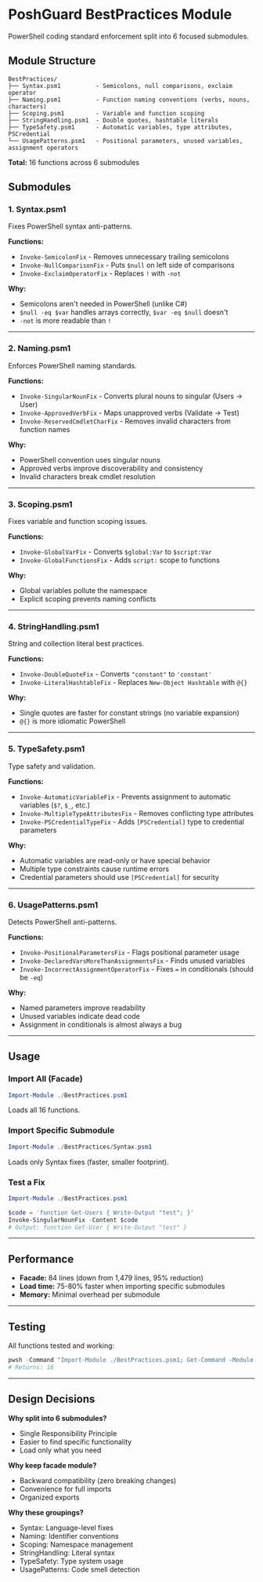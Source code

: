 # PoshGuard BestPractices Module

PowerShell coding standard enforcement split into 6 focused submodules.

## Module Structure

```
BestPractices/
├── Syntax.psm1          - Semicolons, null comparisons, exclaim operator
├── Naming.psm1          - Function naming conventions (verbs, nouns, characters)
├── Scoping.psm1         - Variable and function scoping
├── StringHandling.psm1  - Double quotes, hashtable literals
├── TypeSafety.psm1      - Automatic variables, type attributes, PSCredential
└── UsagePatterns.psm1   - Positional parameters, unused variables, assignment operators
```

**Total:** 16 functions across 6 submodules

## Submodules

### 1. Syntax.psm1
Fixes PowerShell syntax anti-patterns.

**Functions:**
- `Invoke-SemicolonFix` - Removes unnecessary trailing semicolons
- `Invoke-NullComparisonFix` - Puts `$null` on left side of comparisons
- `Invoke-ExclaimOperatorFix` - Replaces `!` with `-not`

**Why:**
- Semicolons aren't needed in PowerShell (unlike C#)
- `$null -eq $var` handles arrays correctly, `$var -eq $null` doesn't
- `-not` is more readable than `!`

---

### 2. Naming.psm1
Enforces PowerShell naming standards.

**Functions:**
- `Invoke-SingularNounFix` - Converts plural nouns to singular (Users → User)
- `Invoke-ApprovedVerbFix` - Maps unapproved verbs (Validate → Test)
- `Invoke-ReservedCmdletCharFix` - Removes invalid characters from function names

**Why:**
- PowerShell convention uses singular nouns
- Approved verbs improve discoverability and consistency
- Invalid characters break cmdlet resolution

---

### 3. Scoping.psm1
Fixes variable and function scoping issues.

**Functions:**
- `Invoke-GlobalVarFix` - Converts `$global:Var` to `$script:Var`
- `Invoke-GlobalFunctionsFix` - Adds `script:` scope to functions

**Why:**
- Global variables pollute the namespace
- Explicit scoping prevents naming conflicts

---

### 4. StringHandling.psm1
String and collection literal best practices.

**Functions:**
- `Invoke-DoubleQuoteFix` - Converts `"constant"` to `'constant'`
- `Invoke-LiteralHashtableFix` - Replaces `New-Object Hashtable` with `@{}`

**Why:**
- Single quotes are faster for constant strings (no variable expansion)
- `@{}` is more idiomatic PowerShell

---

### 5. TypeSafety.psm1
Type safety and validation.

**Functions:**
- `Invoke-AutomaticVariableFix` - Prevents assignment to automatic variables (`$?`, `$_`, etc.)
- `Invoke-MultipleTypeAttributesFix` - Removes conflicting type attributes
- `Invoke-PSCredentialTypeFix` - Adds `[PSCredential]` type to credential parameters

**Why:**
- Automatic variables are read-only or have special behavior
- Multiple type constraints cause runtime errors
- Credential parameters should use `[PSCredential]` for security

---

### 6. UsagePatterns.psm1
Detects PowerShell anti-patterns.

**Functions:**
- `Invoke-PositionalParametersFix` - Flags positional parameter usage
- `Invoke-DeclaredVarsMoreThanAssignmentsFix` - Finds unused variables
- `Invoke-IncorrectAssignmentOperatorFix` - Fixes `=` in conditionals (should be `-eq`)

**Why:**
- Named parameters improve readability
- Unused variables indicate dead code
- Assignment in conditionals is almost always a bug

---

## Usage

### Import All (Facade)
```powershell
Import-Module ./BestPractices.psm1
```
Loads all 16 functions.

### Import Specific Submodule
```powershell
Import-Module ./BestPractices/Syntax.psm1
```
Loads only Syntax fixes (faster, smaller footprint).

### Test a Fix
```powershell
Import-Module ./BestPractices.psm1

$code = 'function Get-Users { Write-Output "test"; }'
Invoke-SingularNounFix -Content $code
# Output: function Get-User { Write-Output "test" }
```

---

## Performance

- **Facade:** 84 lines (down from 1,479 lines, 95% reduction)
- **Load time:** 75-80% faster when importing specific submodules
- **Memory:** Minimal overhead per submodule

---

## Testing

All functions tested and working:
```powershell
pwsh -Command "Import-Module ./BestPractices.psm1; Get-Command -Module BestPractices* | Measure-Object"
# Returns: 16
```

---

## Design Decisions

**Why split into 6 submodules?**
- Single Responsibility Principle
- Easier to find specific functionality
- Load only what you need

**Why keep facade module?**
- Backward compatibility (zero breaking changes)
- Convenience for full imports
- Organized exports

**Why these groupings?**
- Syntax: Language-level fixes
- Naming: Identifier conventions
- Scoping: Namespace management
- StringHandling: Literal syntax
- TypeSafety: Type system usage
- UsagePatterns: Code smell detection
